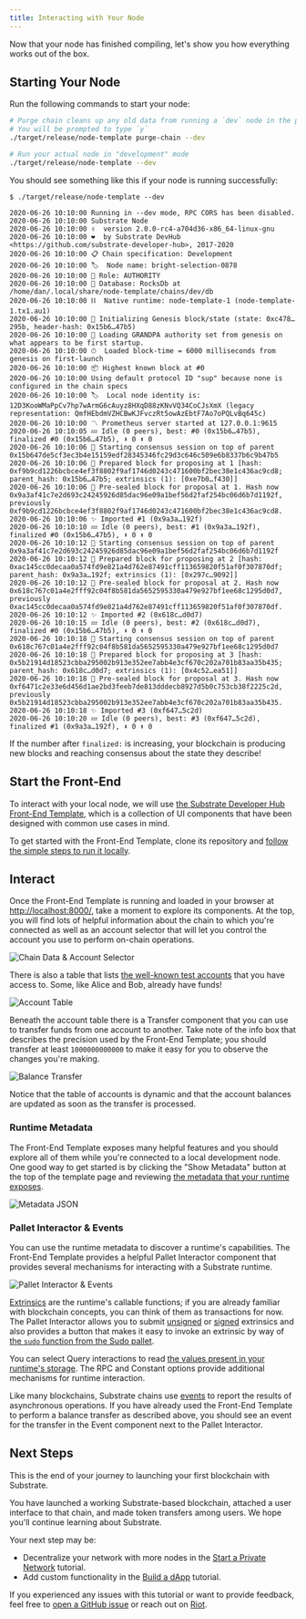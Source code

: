 ```yaml
---
title: Interacting with Your Node
---
```


Now that your node has finished compiling, let's show you how everything works out of the box.

## Starting Your Node

Run the following commands to start your node:

```bash
# Purge chain cleans up any old data from running a `dev` node in the past
# You will be prompted to type `y`
./target/release/node-template purge-chain --dev

# Run your actual node in "development" mode
./target/release/node-template --dev
```

You should see something like this if your node is running successfully:

```
$ ./target/release/node-template --dev

2020-06-26 10:10:00 Running in --dev mode, RPC CORS has been disabled.
2020-06-26 10:10:00 Substrate Node
2020-06-26 10:10:00 ✌️  version 2.0.0-rc4-a704d36-x86_64-linux-gnu
2020-06-26 10:10:00 ❤️  by Substrate DevHub <https://github.com/substrate-developer-hub>, 2017-2020
2020-06-26 10:10:00 📋 Chain specification: Development
2020-06-26 10:10:00 🏷  Node name: bright-selection-0878
2020-06-26 10:10:00 👤 Role: AUTHORITY
2020-06-26 10:10:00 💾 Database: RocksDb at /home/dan/.local/share/node-template/chains/dev/db
2020-06-26 10:10:00 ⛓  Native runtime: node-template-1 (node-template-1.tx1.au1)
2020-06-26 10:10:00 🔨 Initializing Genesis block/state (state: 0xc478…295b, header-hash: 0x15b6…47b5)
2020-06-26 10:10:00 👴 Loading GRANDPA authority set from genesis on what appears to be first startup.
2020-06-26 10:10:00 ⏱  Loaded block-time = 6000 milliseconds from genesis on first-launch
2020-06-26 10:10:00 📦 Highest known block at #0
2020-06-26 10:10:00 Using default protocol ID "sup" because none is configured in the chain specs
2020-06-26 10:10:00 🏷  Local node identity is: 12D3KooWMaPpCv7hp7wArmG6cAuyz8HXqD88zKNvVQ34CoCJsXmX (legacy representation: QmfHEbdmVZHCBwKJFvczRt5owAzEbtF7Ao7oPQLvBq645c)
2020-06-26 10:10:00 〽️ Prometheus server started at 127.0.0.1:9615
2020-06-26 10:10:05 💤 Idle (0 peers), best: #0 (0x15b6…47b5), finalized #0 (0x15b6…47b5), ⬇ 0 ⬆ 0
2020-06-26 10:10:06 🙌 Starting consensus session on top of parent 0x15b647de5cf3ec3b4e15159edf28345346fc29d3c646c509e6b8337b6c9b47b5
2020-06-26 10:10:06 🎁 Prepared block for proposing at 1 [hash: 0xf9b9cd1226bcbce4ef3f8802f9af1746d0243c471600bf2bec38e1c436ac9cd8; parent_hash: 0x15b6…47b5; extrinsics (1): [0xe7b0…f430]]
2020-06-26 10:10:06 🔖 Pre-sealed block for proposal at 1. Hash now 0x9a3af41c7e2d693c24245926d85dac96e09a1bef56d2faf254bc06d6b7d1192f, previously 0xf9b9cd1226bcbce4ef3f8802f9af1746d0243c471600bf2bec38e1c436ac9cd8.
2020-06-26 10:10:06 ✨ Imported #1 (0x9a3a…192f)
2020-06-26 10:10:10 💤 Idle (0 peers), best: #1 (0x9a3a…192f), finalized #0 (0x15b6…47b5), ⬇ 0 ⬆ 0
2020-06-26 10:10:12 🙌 Starting consensus session on top of parent 0x9a3af41c7e2d693c24245926d85dac96e09a1bef56d2faf254bc06d6b7d1192f
2020-06-26 10:10:12 🎁 Prepared block for proposing at 2 [hash: 0xac145cc0decaa0a574fd9e821a4d762e87491cff113659820f51af0f307870df; parent_hash: 0x9a3a…192f; extrinsics (1): [0x297c…9092]]
2020-06-26 10:10:12 🔖 Pre-sealed block for proposal at 2. Hash now 0x618c767c01a4e2fff92c04f8b581da5652595330a479e927bf1ee68c1295d0d7, previously 0xac145cc0decaa0a574fd9e821a4d762e87491cff113659820f51af0f307870df.
2020-06-26 10:10:12 ✨ Imported #2 (0x618c…d0d7)
2020-06-26 10:10:15 💤 Idle (0 peers), best: #2 (0x618c…d0d7), finalized #0 (0x15b6…47b5), ⬇ 0 ⬆ 0
2020-06-26 10:10:18 🙌 Starting consensus session on top of parent 0x618c767c01a4e2fff92c04f8b581da5652595330a479e927bf1ee68c1295d0d7
2020-06-26 10:10:18 🎁 Prepared block for proposing at 3 [hash: 0x5b21914d18523cbba295002b913e352ee7abb4e3cf670c202a701b83aa35b435; parent_hash: 0x618c…d0d7; extrinsics (1): [0x4c52…ea51]]
2020-06-26 10:10:18 🔖 Pre-sealed block for proposal at 3. Hash now 0xf6471c2e33e6d456d1ae2bd3feeb7de813dddecb8927d5b0c753cb38f2225c2d, previously 0x5b21914d18523cbba295002b913e352ee7abb4e3cf670c202a701b83aa35b435.
2020-06-26 10:10:18 ✨ Imported #3 (0xf647…5c2d)
2020-06-26 10:10:20 💤 Idle (0 peers), best: #3 (0xf647…5c2d), finalized #1 (0x9a3a…192f), ⬇ 0 ⬆ 0
```

If the number after `finalized:` is increasing, your blockchain is producing new blocks and reaching
consensus about the state they describe!

## Start the Front-End

To interact with your local node, we will use
[the Substrate Developer Hub Front-End Template](https://github.com/substrate-developer-hub/substrate-front-end-template),
which is a collection of UI components that have been designed with common use cases in mind.

To get started with the Front-End Template, clone its repository and
[follow the simple steps to run it locally](https://github.com/substrate-developer-hub/substrate-front-end-template#using-the-template).

## Interact

Once the Front-End Template is running and loaded in your browser at
[http://localhost:8000/](http://localhost:8000/), take a moment to explore its components. At the
top, you will find lots of helpful information about the chain to which you're connected as well as
an account selector that will let you control the account you use to perform on-chain operations.

![Chain Data & Account Selector](assets/tutorials/first-chain/chain-data.png)

There is also a table that lists
[the well-known test accounts](../../knowledgebase/integrate/subkey#well-known-keys) that you have access to. Some,
like Alice and Bob, already have funds!

![Account Table](assets/tutorials/first-chain/accts-prefunded.png)

Beneath the account table there is a Transfer component that you can use to transfer funds from
one account to another. Take note of the info box that describes the precision used by the Front-End
Template; you should transfer at least `1000000000000` to make it easy for you to observe the
changes you're making.

![Balance Transfer](assets/tutorials/first-chain/apps-transfer.png)

Notice that the table of accounts is dynamic and that the account balances are updated as soon as
the transfer is processed.

### Runtime Metadata

The Front-End Template exposes many helpful features and you should explore all of them while you're
connected to a local development node. One good way to get started is by clicking the "Show
Metadata" button at the top of the template page and reviewing
[the metadata that your runtime exposes](../../knowledgebase/runtime/metadata).

![Metadata JSON](assets/tutorials/first-chain/metadata.png)

### Pallet Interactor & Events

You can use the runtime metadata to discover a runtime's capabilities. The Front-End Template
provides a helpful Pallet Interactor component that provides several mechanisms for interacting with
a Substrate runtime.

![Pallet Interactor & Events](assets/tutorials/first-chain/interactor-events.png)

[Extrinsics](../../knowledgebase/learn-substrate/extrinsics) are the runtime's callable functions; if you are
already familiar with blockchain concepts, you can think of them as transactions for now. The Pallet
Interactor allows you to submit [unsigned](../../knowledgebase/learn-substrate/extrinsics#unsigned-transactions) or
[signed](../../knowledgebase/learn-substrate/extrinsics#signed-transactions) extrinsics and also provides a button
that makes it easy to invoke an extrinsic by way of
[the `sudo` function from the Sudo pallet](https://substrate.dev/rustdocs/v2.0.0-rc4/pallet_sudo/enum.Call.html#variant.sudo).

You can select Query interactions to read
[the values present in your runtime's storage](../../knowledgebase/runtime/storage). The RPC and Constant options
provide additional mechanisms for runtime interaction.

Like many blockchains, Substrate chains use [events](../../knowledgebase/runtime/events) to report the results of
asynchronous operations. If you have already used the Front-End Template to perform a balance
transfer as described above, you should see an event for the transfer in the Event component next to
the Pallet Interactor.

## Next Steps

This is the end of your journey to launching your first blockchain with Substrate.

You have launched a working Substrate-based blockchain, attached a user interface to that chain, and
made token transfers among users. We hope you'll continue learning about Substrate.

Your next step may be:

- Decentralize your network with more nodes in the
  [Start a Private Network](../start-a-private-network/) tutorial.
- Add custom functionality in the [Build a dApp](../build-a-dapp/) tutorial.

If you experienced any issues with this tutorial or want to provide feedback, feel free to
[open a GitHub issue](https://github.com/substrate-developer-hub/tutorials/issues/new) or reach out
on [Riot](https://riot.im/app/#/room/!HzySYSaIhtyWrwiwEV:matrix.org).
